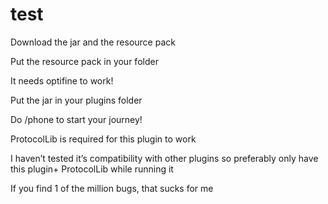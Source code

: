 <h1>test</h1>

Download the jar and the resource pack

Put the resource pack in your folder

It needs optifine to work!

Put the jar in your plugins folder

Do /phone to start your journey!

ProtocolLib is required for this plugin to work

I haven’t tested it’s compatibility with other plugins so preferably only have this plugin+ ProtocolLib while running it

If you find 1 of the million bugs, that sucks for me

